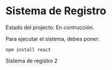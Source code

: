 <h1> Sistema de Registro</h1>

Estado del projecto: En contrucción.

Para ejecutar el sistema, debes poner: 

```npm install react```

Sistema de registro 2
